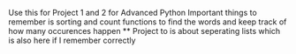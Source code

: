 Use this for Project 1 and 2 for Advanced Python
Important things to remember is sorting and count functions to find the words and keep track of how many occurences happen
** Project to is about seperating lists which is also here if I remember correctly
